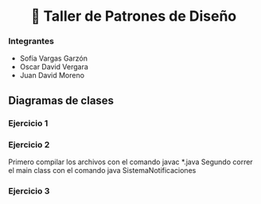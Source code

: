 <h1 align="center"> 📘 Taller de Patrones de Diseño </h1>

### Integrantes
- Sofía Vargas Garzón
- Oscar David Vergara
- Juan David Moreno

## Diagramas de clases

### Ejercicio 1

### Ejercicio 2
Primero compilar los archivos con el comando javac *.java
Segundo correr el main class con el comando  java SistemaNotificaciones

### Ejercicio 3